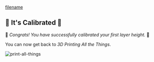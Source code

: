 [filename](0-03-calibrate-first-layer.md ':include')

## 📐 It's Calibrated 📐

🎊 _Congrats! You have successfully calibrated your first layer height._ 🎊

You can now get back to _3D Printing All the Things_.

![print-all-things](assets/3d-print-all-the-things.png)

<span></span>